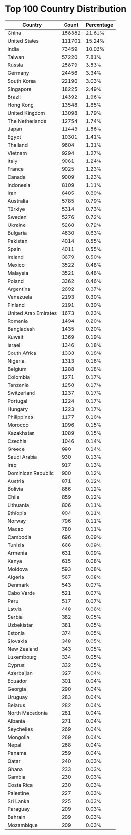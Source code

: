 # Top 100 Country Distribution
| Country | Count | Percentage |
|----|----|----|
| China | 158382 | 21.61% |
| United States | 111701 | 15.24% |
| India | 73459 | 10.02% |
| Taiwan | 57220 | 7.81% |
| Russia | 25879 | 3.53% |
| Germany | 24456 | 3.34% |
| South Korea | 22190 | 3.03% |
| Singapore | 18225 | 2.49% |
| Brazil | 14392 | 1.96% |
| Hong Kong | 13548 | 1.85% |
| United Kingdom | 13098 | 1.79% |
| The Netherlands | 12754 | 1.74% |
| Japan | 11443 | 1.56% |
| Egypt | 10301 | 1.41% |
| Thailand | 9604 | 1.31% |
| Vietnam | 9294 | 1.27% |
| Italy | 9061 | 1.24% |
| France | 9025 | 1.23% |
| Canada | 9009 | 1.23% |
| Indonesia | 8109 | 1.11% |
| Iran | 6485 | 0.89% |
| Australia | 5785 | 0.79% |
| Türkiye | 5314 | 0.73% |
| Sweden | 5276 | 0.72% |
| Ukraine | 5268 | 0.72% |
| Bulgaria | 4630 | 0.63% |
| Pakistan | 4014 | 0.55% |
| Spain | 4011 | 0.55% |
| Ireland | 3679 | 0.50% |
| Mexico | 3522 | 0.48% |
| Malaysia | 3521 | 0.48% |
| Poland | 3362 | 0.46% |
| Argentina | 2692 | 0.37% |
| Venezuela | 2193 | 0.30% |
| Finland | 2191 | 0.30% |
| United Arab Emirates | 1673 | 0.23% |
| Romania | 1494 | 0.20% |
| Bangladesh | 1435 | 0.20% |
| Kuwait | 1369 | 0.19% |
| Israel | 1346 | 0.18% |
| South Africa | 1333 | 0.18% |
| Nigeria | 1313 | 0.18% |
| Belgium | 1288 | 0.18% |
| Colombia | 1271 | 0.17% |
| Tanzania | 1258 | 0.17% |
| Switzerland | 1237 | 0.17% |
| Portugal | 1224 | 0.17% |
| Hungary | 1223 | 0.17% |
| Philippines | 1177 | 0.16% |
| Morocco | 1096 | 0.15% |
| Kazakhstan | 1089 | 0.15% |
| Czechia | 1046 | 0.14% |
| Greece | 990 | 0.14% |
| Saudi Arabia | 930 | 0.13% |
| Iraq | 917 | 0.13% |
| Dominican Republic | 900 | 0.12% |
| Austria | 871 | 0.12% |
| Bolivia | 866 | 0.12% |
| Chile | 859 | 0.12% |
| Lithuania | 806 | 0.11% |
| Ethiopia | 804 | 0.11% |
| Norway | 796 | 0.11% |
| Macao | 780 | 0.11% |
| Cambodia | 696 | 0.09% |
| Tunisia | 666 | 0.09% |
| Armenia | 631 | 0.09% |
| Kenya | 615 | 0.08% |
| Moldova | 593 | 0.08% |
| Algeria | 567 | 0.08% |
| Denmark | 543 | 0.07% |
| Cabo Verde | 521 | 0.07% |
| Peru | 517 | 0.07% |
| Latvia | 448 | 0.06% |
| Serbia | 382 | 0.05% |
| Uzbekistan | 381 | 0.05% |
| Estonia | 374 | 0.05% |
| Slovakia | 348 | 0.05% |
| New Zealand | 343 | 0.05% |
| Luxembourg | 334 | 0.05% |
| Cyprus | 332 | 0.05% |
| Azerbaijan | 327 | 0.04% |
| Ecuador | 301 | 0.04% |
| Georgia | 290 | 0.04% |
| Uruguay | 283 | 0.04% |
| Belarus | 282 | 0.04% |
| North Macedonia | 281 | 0.04% |
| Albania | 271 | 0.04% |
| Seychelles | 269 | 0.04% |
| Mongolia | 269 | 0.04% |
| Nepal | 268 | 0.04% |
| Panama | 259 | 0.04% |
| Qatar | 240 | 0.03% |
| Ghana | 233 | 0.03% |
| Gambia | 230 | 0.03% |
| Costa Rica | 230 | 0.03% |
| Palestine | 227 | 0.03% |
| Sri Lanka | 225 | 0.03% |
| Paraguay | 209 | 0.03% |
| Bahrain | 209 | 0.03% |
| Mozambique | 209 | 0.03% |
